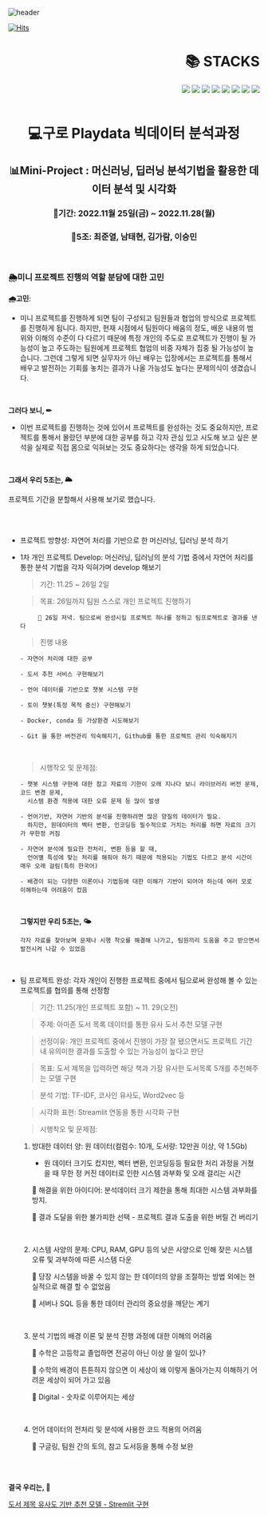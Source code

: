 ![header](https://capsule-render.vercel.app/api?type=slice&color=auto&height=200&section=header&text=Mini-Project2&fontSize=70&fontAlign=70&fontAlignY=35&rotate=17&desc=자연어%20분석&descSize=22)

[![Hits](https://hits.seeyoufarm.com/api/count/incr/badge.svg?url=https%3A%2F%2Fgithub.com%2Flookinsight%2Fhit-counter&count_bg=%237CC49E&title_bg=%2330779C&icon=&icon_color=%23E7E7E7&title=hits&edge_flat=false)](https://hits.seeyoufarm.com)

<div align=right><h1>📚 STACKS</h1></div>
<div align=right> 
  <img src="https://img.shields.io/badge/python-3776AB?style=for-the-badge&logo=python&logoColor=white"> 
  <img src="https://img.shields.io/badge/git-F05032?style=for-the-badge&logo=git&logoColor=white">
  <img src="https://img.shields.io/badge/github-181717?style=for-the-badge&logo=github&logoColor=white">
  <img src="https://img.shields.io/badge/linux-FCC624?style=for-the-badge&logo=linux&logoColor=black">
  <img src="https://img.shields.io/badge/Visual Studio Code-007ACC?style=for-the-badge&logo=Visual Studio Code&logoColor=white">
  <img src="https://img.shields.io/badge/Amazon-FF9900?style=for-the-badge&logo=Amazon&logoColor=white">
  <img src="https://img.shields.io/badge/docker-2496ED?style=for-the-badge&logo=docker&logoColor=white"> 
  <img src="https://img.shields.io/badge/slack-4A154B?style=for-the-badge&logo=Slack&logoColor=white"> 
  <br>
  </div>
  <br>
  
<div align=center><h1> 💻구로 Playdata 빅데이터 분석과정 </h1></div>
<div align=center><h2> 📊Mini-Project  : 머신러닝, 딥러닝 분석기법을 활용한 데이터 분석 및 시각화 </h2></div>
<div align=center><h3> 📆기간: 2022.11월 25일(금) ~ 2022.11.28(월)</h3></div>
<div align=center><h3> 🧑5️조: 최준열, 남태현, 김가람, 이승민</h3></div>
<br>

<h3> 🌦미니 프로젝트 진행의 역할 분담에 대한 고민 </h3>

**🌧고민**: 

- 미니 프로젝트를 진행하게 되면 팀이 구성되고 팀원들과 협업의 방식으로 프로젝트를 진행하게 됩니다. 
  하지만, 현재 시점에서 팀원마다 배움의 정도, 배운 내용의 범위와 이해의 수준이 다 다르기 때문에 특정 개인의 주도로 프로젝트가 진행이 될 가능성이 높고 주도하는 팀원에게 프로젝트 협업의 비중 자체가 집중 될 가능성이 높습니다. 그런데 그렇게 되면 실무자가 아닌 배우는 입장에서는 프로젝트를 통해서 배우고 발전하는 기회를 놓치는 결과가 나올 가능성도 높다는 문제의식이 생겼습니다. 
<br> 

   **그러다 보니, ✏**
   
- 이번 프로젝트를 진행하는 것에 있어서 프로젝트를 완성하는 것도 중요하지만, 프로젝트를 통해서 몰랐던 부분에 대한 공부를 하고 각자 관심 있고 시도해 보고 싶은 분석을 실제로 직접 몸으로 익혀보는 것도 중요하다는 생각을 하게 되었습니다. 
<br>

   **그래서 우리 5조는, 🌥**
 
  프로젝트 기간을 분할해서 사용해 보기로 했습니다.
  
<br>
<br>

* 프로젝트 방향성: 자연어 처리를 기반으로 한 머신러닝, 딥러닝 분석 하기

* 1차 개인 프로젝트 Develop: 머신러닝, 딥러닝의 분석 기법 중에서 자연어 처리를 통한 분석 기법을 각자 익혀가며 develop 해보기

   > 기간: 11.25 ~ 26일 2일
     
   > 목표: 26일까지 팀원 스스로 개인 프로젝트 진행하기
    
           🚩 26일 저녁. 팀으로써 완성시킬 프로젝트 하나를 정하고 팀프로젝트로 결과를 낸다
     
     
   > 진행 내용
   
      - 자연어 처리에 대한 공부 
      
      - 도서 추천 서비스 구현해보기 
      
      - 언어 데이터를 기반으로 챗봇 시스템 구현
      
      - 토이 챗봇(특정 목적 중신) 구현해보기 
      
      - Docker, conda 등 가상환경 시도해보기
      
      - Git 을 통한 버전관리 익숙해지기, Github를 통한 프로젝트 관리 익숙해지기 
  <br>
      
   > 시행착오 및 문제점:
   
      - 챗봇 시스템 구현에 대한 참고 자료의 기한이 오래 지나다 보니 라이브러리 버전 문제, 코드 변경 문제, 
        시스템 환경 적용에 대한 오류 문제 등 많이 발생
      
      - 언어기반, 자연어 기반의 분석을 진행하려면 많은 양질의 데이터가 필요. 
        하지만, 원데이터의 벡터 변환, 인코딩등 필수적으로 거치는 처리를 하면 자료의 크기가 무한정 커짐 
        
      - 자연어 분석에 필요한 전처리, 변환 등을 할 때, 
        언어별 특성에 맞는 처리를 해줘야 하기 때문에 적용되는 기법도 다르고 분석 시간이 매우 오래 걸림(특히 한국어)
      
      - 배경이 되는 다양한 이론이나 기법등에 대한 이해가 기반이 되어야 하는데 여러 모로 이해하는데 어려움이 컸음
  <br>
  
   
   **그렇지만 우리 5조는, 🌤**
      
      각자 자료를 찾아보며 문제나 시행 착오를 해결해 나가고, 팀원끼리 도움을 주고 받으면서 발전시켜 나갈 수 있었음
  <br>     
 
  
 * 팀 프로젝트 완성: 각자 개인이 진행한 프로젝트 중에서 팀으로써 완성해 볼 수 있는 프로젝트를 협의를 통해 선정함
 
    > 기간: 11.25(개인 프로젝트 포함) ~ 11. 29(오전)
    
    > 주제: 아마존 도서 목록 데이터를 통한 유사 도서 추천 모델 구현
    
    > 선정이유: 개인 프로젝트 중에서 진행이 가장 잘 됐으면서도 프로젝트 기간 내 유의미한 결과를 도출할 수 있는 가능성이 높다고 판단

    > 목표: 도서 제목을 입력하면 해당 책과 가장 유사한 도서목록 5개를 추천해주는 모델 구현

    > 분석 기법: TF-IDF, 코사인 유사도, Word2vec 등
    
    > 시각화 표현: Streamlit 연동을 통한 시각화 구현 

    > 시행착오 및 문제점: 
    
      1. 방대한 데이터 양: 원 데이터(컬럼수: 10개, 도서량: 12만권 이상, 약 1.5Gb) 
         - 원 데이터 크기도 컸지만, 벡터 변환, 인코딩등등 필요한 처리 과정을 거쳤을 때 무한 정 커진 데이터로 인한 시스템 과부화 및 오래 걸리는 시간 
         
         📌 해결을 위한 아이디어: 분석데이터 크기 제한을 통해 최대한 시스템 과부화를 방지. 
         
         📌 결과 도달을 위한 불가피한 선택 - 프로젝트 결과 도출을 위한 버릴 건 버리기
      <br>    
         
      2. 시스템 사양의 문제: CPU, RAM, GPU 등의 낮은 사양으로 인해 잦은 시스템 오류 및 과부하에 따른 시스템 다운
      
         📌 당장 시스템을 바꿀 수 있지 않는 한 데이터의 양을 조절하는 방법 외에는 현실적으로 해결 할 수 없었음
         
         📌 서버나 SQL 등을 통한 데이터 관리의 중요성을 깨닫는 계기
      <br>     
         
      3. 분석 기법의 배경 이론 및 분석 진행 과정에 대한 이해의 어려움 
       
         📌 수학은 고등학교 졸업하면 전공이 아닌 이상 쓸 일이 있나?
         
         📌 수학의 배경이 튼튼하지 않으면 이 세상이 왜 이렇게 돌아가는지 이해하기 어려운 세상이 되어 가고 있음
        
         📌 Digital - 숫자로 이루어지는 세상
      <br>    
         
      4. 언어 데이터의 전처리 및 분석에 사용한 코드 적용의 어려움
      
         📌 구글링, 팀원 간의 토의, 참고 도서등을 통해 수정 보완
         
  <br>       
  <br>       
     
   **결국 우리는, 📍**
      
   [도서 제목 유사도 기반 추천 모델 - Stremlit 구현](https://nammtaeehyeonn-reco-recommend-utwo4b.streamlit.app/)
